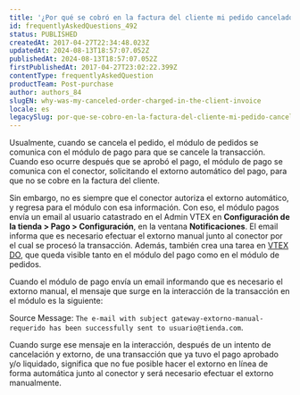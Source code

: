 ```yaml
---
title: '¿Por qué se cobró en la factura del cliente mi pedido cancelado?'
id: frequentlyAskedQuestions_492
status: PUBLISHED
createdAt: 2017-04-27T22:34:48.023Z
updatedAt: 2024-08-13T18:57:07.052Z
publishedAt: 2024-08-13T18:57:07.052Z
firstPublishedAt: 2017-04-27T23:02:22.399Z
contentType: frequentlyAskedQuestion
productTeam: Post-purchase
author: authors_84
slugEN: why-was-my-canceled-order-charged-in-the-client-invoice
locale: es
legacySlug: por-que-se-cobro-en-la-factura-del-cliente-mi-pedido-cancelado
---
```


Usualmente, cuando se cancela el pedido, el módulo de pedidos se comunica con el módulo de pago para que se cancele la transacción. Cuando eso ocurre después que se aprobó el pago, el módulo de pago se comunica con el conector, solicitando el extorno automático del pago, para que no se cobre en la factura del cliente.

Sin embargo, no es siempre que el conector autoriza el extorno automático, y regresa para el módulo con esa información. Con eso, el módulo pagos envía un email al usuario catastrado en el Admin VTEX en **Configuración de la tienda > Pago > Configuración**, en la ventana **Notificaciones**. El email informa que es necesario efectuar el extorno manual junto al conector por el cual se procesó la transacción. Además, también crea una tarea en [VTEX DO](https://help.vtex.com/es/tutorial/vtex-do-interface--7KMbRL4OslN8DTX9oiuCiu), que queda visible tanto en el módulo del pago como en el módulo de pedidos.

Cuando el módulo de pago envía un email informando que es necesario el extorno manual, el mensaje que surge en la interacción de la transacción en el módulo es la siguiente: 

Source Message: `The e-mail with subject gateway-extorno-manual-requerido has been successfully sent to usuario@tienda.com`.

Cuando surge ese mensaje en la interacción, después de un intento de cancelación y extorno, de una transacción que ya tuvo el pago aprobado y/o liquidado, significa que no fue posible hacer el extorno en línea de forma automática junto al conector y será necesario efectuar el extorno manualmente.
